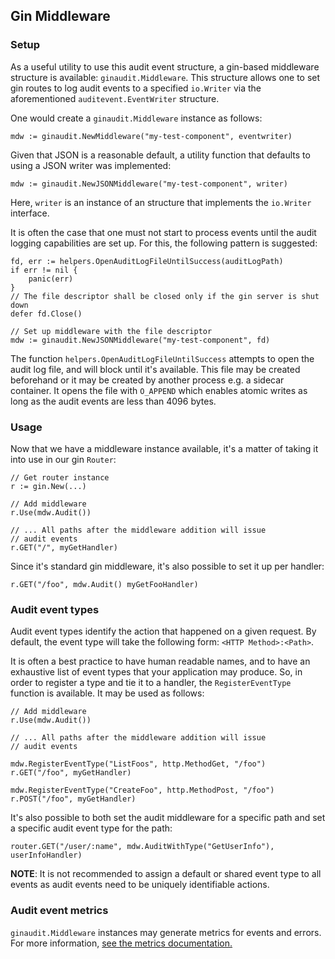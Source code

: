 ## Gin Middleware

### Setup

As a useful utility to use this audit event structure, a gin-based middleware structure is available:
`ginaudit.Middleware`. This structure allows one to set gin routes to log audit events to a
specified `io.Writer` via the aforementioned `auditevent.EventWriter` structure.

One would create a `ginaudit.Middleware` instance as follows:

```golang
mdw := ginaudit.NewMiddleware("my-test-component", eventwriter)
```

Given that JSON is a reasonable default, a utility function that defaults to using
a JSON writer was implemented:

```golang
mdw := ginaudit.NewJSONMiddleware("my-test-component", writer)
```

Here, `writer` is an instance of an structure that implements the `io.Writer` interface.

It is often the case that one must not start to process events until the audit logging
capabilities are set up. For this, the following pattern is suggested:

```golang
fd, err := helpers.OpenAuditLogFileUntilSuccess(auditLogPath)
if err != nil {
    panic(err)
}
// The file descriptor shall be closed only if the gin server is shut down
defer fd.Close()

// Set up middleware with the file descriptor
mdw := ginaudit.NewJSONMiddleware("my-test-component", fd)
```

The function `helpers.OpenAuditLogFileUntilSuccess` attempts to open the audit log
file, and will block until it's available. This file may be created beforehand or it
may be created by another process e.g. a sidecar container. It opens the file with
`O_APPEND` which enables atomic writes as long as the audit events are less than 4096 bytes.

### Usage

Now that we have a middleware instance available, it's a matter of taking it into
use in our gin `Router`:

```golang
// Get router instance
r := gin.New(...)

// Add middleware
r.Use(mdw.Audit())

// ... All paths after the middleware addition will issue
// audit events
r.GET("/", myGetHandler)
```

Since it's standard gin middleware, it's also possible to set it up per handler:

```golang
r.GET("/foo", mdw.Audit() myGetFooHandler)
```

### Audit event types

Audit event types identify the action that happened on a given request.
By default, the event type will take the following form: `<HTTP Method>:<Path>`.

It is often a best practice to have human readable names, and to have an exhaustive
list of event types that your application may produce. So, in order to
register a type and tie it to a handler, the `RegisterEventType` function is available.
It may be used as follows:

```golang
// Add middleware
r.Use(mdw.Audit())

// ... All paths after the middleware addition will issue
// audit events

mdw.RegisterEventType("ListFoos", http.MethodGet, "/foo")
r.GET("/foo", myGetHandler)

mdw.RegisterEventType("CreateFoo", http.MethodPost, "/foo")
r.POST("/foo", myGetHandler)
```

It's also possible to both set the audit middleware for a specific path and
set a specific audit event type for the path:

```golang
router.GET("/user/:name", mdw.AuditWithType("GetUserInfo"), userInfoHandler)
```

**NOTE**: It is not recommended to assign a default or shared event type
to all events as audit events need to be uniquely identifiable
actions.

### Audit event metrics

`ginaudit.Middleware` instances may generate metrics for events and errors.
For more information, [see the metrics documentation.](metrics.md)